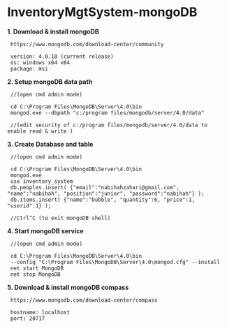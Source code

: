 # InventoryMgtSystem-mongoDB

<b>1. Download & install mongoDB</b>

     https://www.mongodb.com/download-center/community
     
     version: 4.0.10 (current release)
     os: windows x64 x64
     package: msi
    
<b>2. Setup mongoDB data path</b>
     
     //(open cmd admin mode)
     
     cd C:\Program Files\MongoDB\Server\4.0\bin     
     mongod.exe --dbpath "c:/program files/mongodb/server/4.0/data"
     
     //(edit security of c:/program files/mongodb/server/4.0/data to enable read & write )
     
<b>3. Create Database and table</b>

     //(open cmd admin mode)
     
     cd C:\Program Files\MongoDB\Server\4.0\bin
     mongod.exe 
     use inventory_system
     db.peoples.insert( {"email":"nabihahzahari@gmail.com", "name":"nabihah", "position":"junior", "password":"nabihah"} );
     db.items.insert( {"name":"bubble", "quantity":6, "price":1, "userid":1} );
     
     //Ctrl^C (to exit mongoDB shell)
     
<b>4. Start mongoDB service</b>

     //(open cmd admin mode)
     
     cd C:\Program Files\MongoDB\Server\4.0\bin
     --config "C:\Program Files\MongoDB\Server\4.0\mongod.cfg" --install
     net start MongoDB
     net stop MongoDB

<b>5. Download & install mongoDB compass</b>
     
     https://www.mongodb.com/download-center/compass
     
     hostname: localhost
     port: 20717
     
